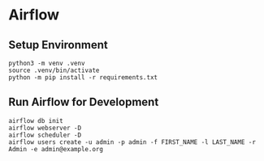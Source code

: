 # Airflow

## Setup Environment

```text
python3 -m venv .venv
source .venv/bin/activate
python -m pip install -r requirements.txt
```

## Run Airflow for Development

```text
airflow db init
airflow webserver -D
airflow scheduler -D
airflow users create -u admin -p admin -f FIRST_NAME -l LAST_NAME -r Admin -e admin@example.org
```
